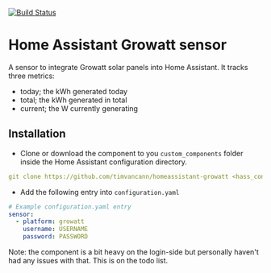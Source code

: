 [![Build Status](https://travis-ci.org/timvancann/homeassistant-growatt.svg?branch=master)](https://travis-ci.org/timvancann/homeassistant-growatt)

# Home Assistant Growatt sensor

A sensor to integrate Growatt solar panels into Home Assistant.
It tracks three metrics:
- today; the kWh generated today
- total; the kWh generated in total
- current; the W currently generating

## Installation

- Clone or download the component to you `custom_components` folder inside the Home Assistant configuration directory.

```yaml
git clone https://github.com/timvancann/homeassistant-growatt <hass_config>/custom_components
```
- Add the following entry into `configuration.yaml`

```yaml
# Example configuration.yaml entry
sensor:
  - platform: growatt
    username: USERNAME
    password: PASSWORD
```


Note: the component is a bit heavy on the login-side but personally haven't had any issues with that. This is on the todo list.